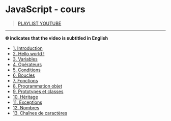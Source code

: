 # JavaScript - cours

> [PLAYLIST YOUTUBE](https://www.youtube.com/playlist?list=PLrSOXFDHBtfGxf_PtXLu_OrjFKt4_dqB_)

---

**🌐 indicates that the video is subtitled in English**

+ [1. Introduction](https://www.youtube.com/watch?v=02Xs2ySaXcs)
+ [2. Hello world !](https://www.youtube.com/watch?v=PsosD3WyFfI)
+ [3. Variables](https://www.youtube.com/watch?v=r_ylc4StEeo)
+ [4. Opérateurs](https://www.youtube.com/watch?v=lThLyuv2_JM)
+ [5. Conditions](https://www.youtube.com/watch?v=C3z7Ijv_gho)
+ [6. Boucles](https://www.youtube.com/watch?v=mYXaFHKXku0)
+ [7. Fonctions](https://www.youtube.com/watch?v=RUT2fr28YYg)
+ [8. Programmation objet](https://www.youtube.com/watch?v=cnnhogixcI0)
+ [9. Prototypes et classes](https://www.youtube.com/watch?v=_Ilj_unoqvA)
+ [10. Héritage](https://www.youtube.com/watch?v=2BoeW9J-Hso)
+ [11. Exceptions](https://www.youtube.com/watch?v=oAbmzi_2AWo)
+ [12. Nombres](https://www.youtube.com/watch?v=t2nPQyJkQlI)
+ [13. Chaînes de caractères](https://www.youtube.com/watch?v=x87WIDfPtG8)
